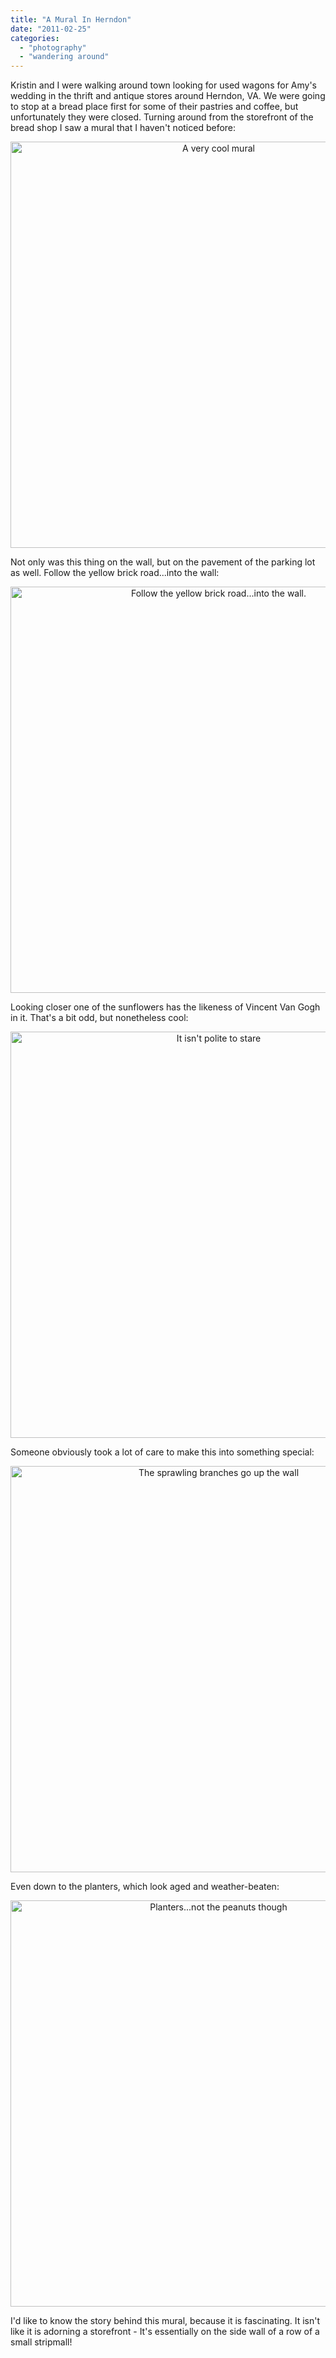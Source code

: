 ```yaml
---
title: "A Mural In Herndon"
date: "2011-02-25"
categories: 
  - "photography"
  - "wandering around"
---
```

Kristin and I were walking around town looking for used wagons for Amy's wedding in the thrift and antique stores around Herndon, VA. We were going to stop at a bread place first for some of their pastries and coffee, but unfortunately they were closed. Turning around from the storefront of the bread shop I saw a mural that I haven't noticed before:

<p align="center">
<img height="650px" src="/uploads/2011/02/Reston_001.JPG" title="A very cool mural" />
</p>

Not only was this thing on the wall, but on the pavement of the parking lot as well. Follow the yellow brick road...into the wall:

<p align="center">
<img width="650px" src="/uploads/2011/02/Reston_002.JPG" title="Follow the yellow brick road...into the wall." />
</p>

Looking closer one of the sunflowers has the likeness of Vincent Van Gogh in it. That's a bit odd, but nonetheless cool:

<p align="center">
<img width="650px" src="/uploads/2011/02/Reston_003.JPG" title="It isn't polite to stare" />
</p>

Someone obviously took a lot of care to make this into something special: 

<p align="center">
<img width="650px" src="/uploads/2011/02/Reston_004.JPG" title="The sprawling branches go up the wall" />
</p>

Even down to the planters, which look aged and weather-beaten:

<p align="center">
<img width="650px" src="/uploads/2011/02/Reston_005.JPG" title="Planters...not the peanuts though" />
</p>

I'd like to know the story behind this mural, because it is fascinating. It isn't like it is adorning a storefront - It's essentially on the side wall of a row of a small stripmall!
